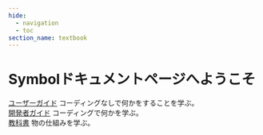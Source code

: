 ```yaml
---
hide:
  - navigation
  - toc
section_name: textbook
---
```


# Symbolドキュメントページへようこそ

<div class="grid" markdown>

<div class="card" markdown>
<a href="userbook/intro/index.html" markdown class="userbook">
ユーザーガイド</a>
コーディングなしで何かをすることを学ぶ。
</div>

<div class="card" markdown>
<a href="devbook/0.introduction/index.html" markdown class="devbook">
開発者ガイド</a>
コーディングで何かを学ぶ。
</div>

<div class="card" markdown>
<a href="textbook/intro/index.html" markdown class="textbook">
教科書</a>
物の仕組みを学ぶ。
</div>

</div>

<style>
.md-tabs, .md-source-file {
    display:none;
}
</style>
